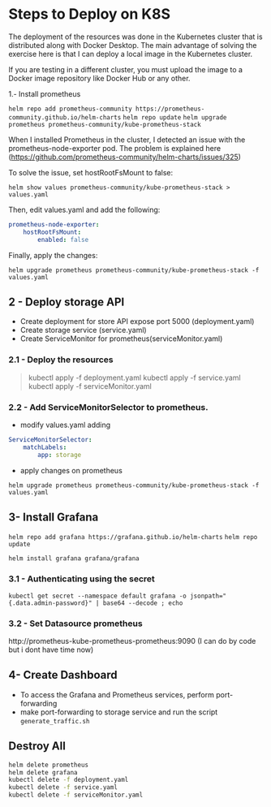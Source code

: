 
# Steps to Deploy on K8S

The deployment of the resources was done in the Kubernetes cluster that is distributed along with Docker Desktop. The main advantage of solving the exercise here is that I can deploy a local image in the Kubernetes cluster.

If you are testing in a different cluster, you must upload the image to a Docker image repository like Docker Hub or any other.

1.- Install prometheus

`helm repo add prometheus-community https://prometheus-community.github.io/helm-charts`
`helm repo update`
`helm upgrade prometheus prometheus-community/kube-prometheus-stack`

When I installed Prometheus in the cluster, I detected an issue with the prometheus-node-exporter pod. The problem is explained here (https://github.com/prometheus-community/helm-charts/issues/325)

To solve the issue, set hostRootFsMount to false:

`helm show values prometheus-community/kube-prometheus-stack > values.yaml`

Then, edit values.yaml and add the following:

```yaml
prometheus-node-exporter:
    hostRootFsMount:
        enabled: false
```

Finally, apply the changes:

`helm upgrade prometheus prometheus-community/kube-prometheus-stack -f  values.yaml`

## 2 - Deploy storage API

- Create deployment for store API  expose port 5000 (deployment.yaml)
- Create storage service (service.yaml)
- Create ServiceMonitor for prometheus(serviceMonitor.yaml)

### 2.1 - Deploy the resources
> kubectl apply -f deployment.yaml
> kubectl apply -f service.yaml
> kubectl apply -f serviceMonitor.yaml

### 2.2 - Add ServiceMonitorSelector to prometheus.

- modify values.yaml adding
  
```yaml
ServiceMonitorSelector:
    matchLabels:
        app: storage
```

- apply changes on prometheus

`helm upgrade prometheus prometheus-community/kube-prometheus-stack -f  values.yaml`
  
## 3- Install Grafana

`helm repo add grafana https://grafana.github.io/helm-charts`
`helm repo update`

`helm install grafana grafana/grafana`

### 3.1 - Authenticating using the secret

`kubectl get secret --namespace default grafana -o jsonpath="{.data.admin-password}" | base64 --decode ; echo`

### 3.2 - Set Datasource prometheus

http://prometheus-kube-prometheus-prometheus:9090
    (I can do by code but i dont have time now)

## 4- Create Dashboard

- To access the Grafana and Prometheus services, perform port-forwarding
- make port-forwarding to storage service and run the script `generate_traffic.sh`

## Destroy All

```sh
helm delete prometheus
helm delete grafana 
kubectl delete -f deployment.yaml
kubectl delete -f service.yaml
kubectl delete -f serviceMonitor.yaml
```
